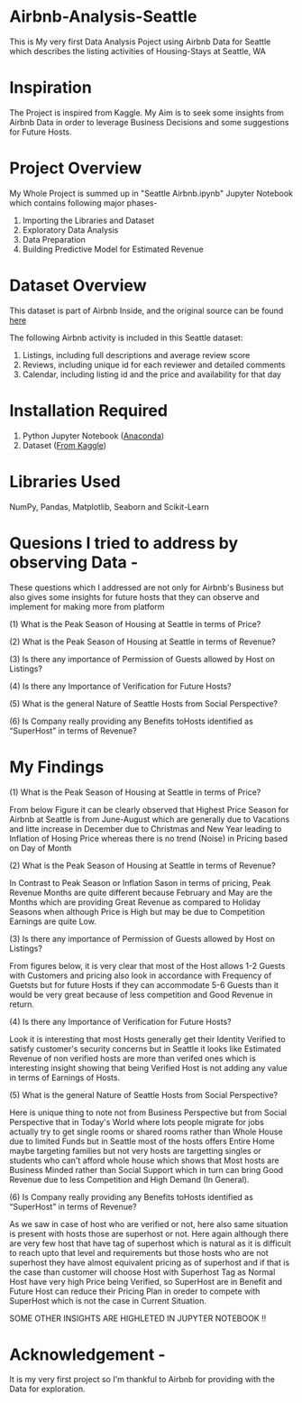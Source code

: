 # Airbnb-Analysis-Seattle
This is My very first Data Analysis Poject using Airbnb Data for Seattle which describes the listing activities of Housing-Stays at Seattle, WA

# Inspiration
The Project is inspired from Kaggle. My Aim is to seek some insights from Airbnb Data in order to leverage Business Decisions and some suggestions for Future Hosts.

# Project Overview
My Whole Project is summed up in "Seattle Airbnb.ipynb" Jupyter Notebook which contains following major phases-
1. Importing the Libraries and Dataset
2. Exploratory Data Analysis
3. Data Preparation
4. Building Predictive Model for Estimated Revenue

# Dataset Overview
This dataset is part of Airbnb Inside, and the original source can be found [here](http://insideairbnb.com/get-the-data.html)

The following Airbnb activity is included in this Seattle dataset:

1. Listings, including full descriptions and average review score
2. Reviews, including unique id for each reviewer and detailed comments
3. Calendar, including listing id and the price and availability for that day

# Installation Required
1. Python Jupyter Notebook ([Anaconda](https://www.anaconda.com/))
2. Dataset ([From Kaggle](https://www.kaggle.com/airbnb/seattle/data))

# Libraries Used
NumPy, Pandas, Matplotlib, Seaborn and Scikit-Learn

# Quesions I tried to address by observing Data -
These questions which I addressed are not only for Airbnb's Business but also gives some insights for future hosts that they can observe and implement for making more from platform

(1) What is the Peak Season of Housing at Seattle in terms of Price?

(2) What is the Peak Season of Housing at Seattle in terms of Revenue?

(3) Is there any importance of Permission of Guests allowed by Host on Listings?

(4) Is there any Importance of Verification for Future Hosts?

(5) What is the general Nature of Seattle Hosts from Social Perspective?

(6) Is Company really providing any Benefits toHosts identified as “SuperHost” in terms of Revenue?

# My Findings

(1) What is the Peak Season of Housing at Seattle in terms of Price?

From below Figure it can be clearly observed that Highest Price Season for Airbnb at Seattle is from June-August which are generally due to Vacations and litte increase in December due to Christmas and New Year leading to Inflation of Hosing Price whereas there is no trend (Noise) in Pricing based on Day of Month 

 

(2) What is the Peak Season of Housing at Seattle in terms of Revenue?

In Contrast to Peak Season or Inflation Sason in terms of pricing, Peak Revenue Months are quite different because February and May are the Months which are providing Great Revenue as compared to Holiday Seasons when although Price is High but may be due to Competition Earnings are quite Low.
 
 


(3) Is there any importance of Permission of Guests allowed by Host on Listings?

From figures below, it is very clear that most of the Host allows 1-2 Guests with Customers and pricing also look in accordance with Frequency of Guetsts but for future Hosts if they can accommodate 5-6 Guests than it would be very great because of less competition and Good Revenue in return.

 
 



(4) Is there any Importance of Verification for Future Hosts?

Look it is interesting that most Hosts generally get their Identity Verified to satisfy customer's security concerns but in Seattle it looks like Estimated Revenue of non verified hosts are more than verifed ones which is interesting insight showing that being Verified Host is not adding any value in terms of Earnings of Hosts.

 

(5) What is the general Nature of Seattle Hosts from Social Perspective?

Here is unique thing to note not from Business Perspective but from Social Perspective that in Today's World where lots people migrate for jobs actually try to get single rooms or shared rooms rather than Whole House due to limited Funds but in Seattle most of the hosts offers Entire Home maybe targeting families but not very hosts are targetting singles or students who can't afford whole house which shows that Most hosts are Business Minded rather than Social Support which in turn can bring Good Revenue due to less Competition and High Demand (In General).
 

(6) Is Company really providing any Benefits toHosts identified as “SuperHost” in terms of Revenue?

As we saw in case of host who are verified or not, here also same situation is present with hosts those are superhost or not. Here again although there are very few host that have tag of superhost which is natural as it is difficult to reach upto that level and requirements but those hosts who are not superhost they have almost equivalent pricing as of superhost and if that is the case than customer will choose Host with Superhost Tag as Normal Host have very high Price being Verified, so SuperHost are in Benefit and Future Host can reduce their Pricing Plan in oreder to compete with SuperHost which is not the case in Current Situation.

 

SOME OTHER INSIGHTS ARE HIGHLETED IN JUPYTER NOTEBOOK !!


# Acknowledgement - 

It is my very first project so I'm thankful to Airbnb for providing with the Data for exploration.
